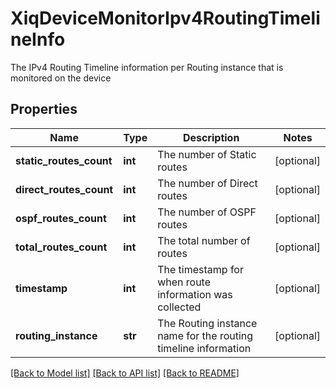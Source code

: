 # XiqDeviceMonitorIpv4RoutingTimelineInfo

The IPv4 Routing Timeline information per Routing instance that is monitored on the device
## Properties
Name | Type | Description | Notes
------------ | ------------- | ------------- | -------------
**static_routes_count** | **int** | The number of Static routes | [optional] 
**direct_routes_count** | **int** | The number of Direct routes | [optional] 
**ospf_routes_count** | **int** | The number of OSPF routes | [optional] 
**total_routes_count** | **int** | The total number of routes | [optional] 
**timestamp** | **int** | The timestamp for when route information was collected | [optional] 
**routing_instance** | **str** | The Routing instance name for the routing timeline information | [optional] 

[[Back to Model list]](../README.md#documentation-for-models) [[Back to API list]](../README.md#documentation-for-api-endpoints) [[Back to README]](../README.md)


